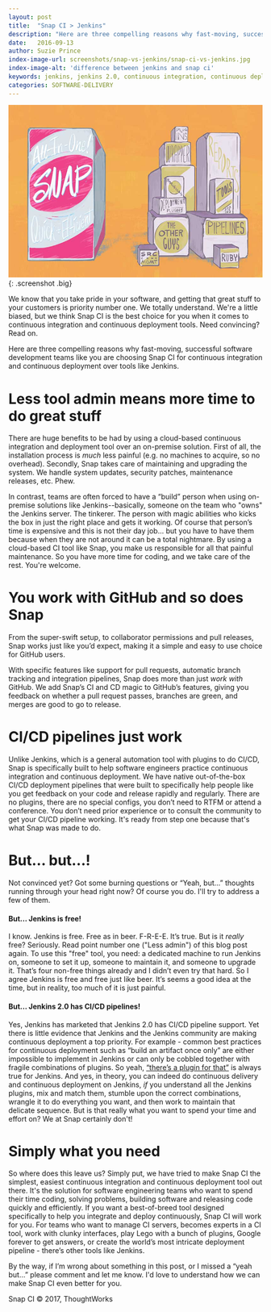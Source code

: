 ```yaml
---
layout: post
title:  "Snap CI > Jenkins"
description: "Here are three compelling reasons why fast-moving, successful  software development teams are choosing Snap CI for continuous integration and continuous deployment over tools like Jenkins. "
date:   2016-09-13
author: Suzie Prince
index-image-url: screenshots/snap-vs-jenkins/snap-ci-vs-jenkins.jpg
index-image-alt: 'difference between jenkins and snap ci'
keywords: jenkins, jenkins 2.0, continuous integration, continuous deployment, deployment tools, software development, build pipelines
categories: SOFTWARE-DELIVERY
---
```



![why snap ci is better than jenkins](/assets/images/screenshots/snap-vs-jenkins/snap-ci-vs-jenkins.jpg){: .screenshot .big}

We know that you take pride in your software, and getting that great stuff to your customers is priority number one. We totally understand. We're a little biased, but we think Snap CI is the best choice for you when it comes to continuous integration and continuous deployment tools. Need convincing? Read on.

Here are three compelling reasons why fast-moving, successful software development teams like you are choosing Snap CI for continuous integration and continuous deployment over tools like Jenkins.

# Less tool admin means more time to do great stuff

There are huge benefits to be had by using a cloud-based continuous integration and deployment tool over an on-premise solution. First of all, the installation process is *much* less painful (e.g. no machines to acquire, so no overhead). Secondly, Snap takes care of maintaining and upgrading the system. We handle system updates, security patches, maintenance releases, etc. Phew.

In contrast, teams are often forced to have a “build” person when using on-premise solutions like Jenkins--basically, someone on the team who "owns" the Jenkins server. The tinkerer. The person with magic abilities who kicks the box in just the right place and gets it working. Of course that person’s time is expensive and this is not their day job... but you have to have them because when they are not around it can be a total nightmare. By using a cloud-based CI tool like Snap, you make us responsible for all that painful maintenance. So you have more time for coding, and we take care of the rest. You're welcome.


# You work with GitHub and so does Snap  

From the super-swift setup, to collaborator permissions and pull releases, Snap works just like you’d expect, making it a simple and easy to use choice for GitHub users.

With specific features like support for pull requests, automatic branch tracking and integration pipelines, Snap does more than just *work with* GitHub. We add Snap’s CI and CD magic to GitHub’s features, giving you feedback on whether a pull request passes, branches are green, and merges are good to go to release.


# CI/CD pipelines just work

Unlike Jenkins, which is a general automation tool with plugins to do CI/CD, Snap is specifically built to help software engineers practice continuous integration and continuous deployment. We have native out-of-the-box CI/CD deployment pipelines that were built to specifically help people like you get feedback on your code and release rapidly and regularly. There are no plugins, there are no special configs, you don’t need to RTFM or attend a conference. You don’t need prior experience or to consult the community to get your CI/CD pipeline working. It's ready from step one because that's what Snap was made to do. 


# But… but…!

Not convinced yet? Got some burning questions or “Yeah, but...” thoughts running through your head right now? Of course you do. I'll try to address a few of them.

#### But... Jenkins is free!

I know. Jenkins is free. Free as in beer. F-R-E-E. It’s true. But is it *really* free? Seriously. Read point number one ("Less admin") of this blog post again. To use this "free" tool, you need: a dedicated machine to run Jenkins on, someone to set it up, someone to maintain it, and someone to upgrade it. That’s four non-free things already and I didn’t even try that hard. So I agree Jenkins is free and free just like beer. It’s seems a good idea at the time, but in reality, too much of it is just painful.

#### But... Jenkins 2.0 has CI/CD pipelines!

Yes, Jenkins has marketed that Jenkins 2.0 has CI/CD pipeline support. Yet there is little evidence that Jenkins and the Jenkins community are making continuous deployment a top priority. For example - common best practices for continuous deployment such as “build an artifact once only” are either impossible to implement in Jenkins or can only be cobbled together with fragile combinations of plugins. So yeah, [“there’s a plugin for that”](http://grimoire.ca/dev/whats-wrong-with-jenkins) is always true for Jenkins. And yes, in theory, you can indeed do continuous delivery and continuous deployment on Jenkins, *if* you understand all the Jenkins plugins, mix and match them, stumble upon the correct combinations, wrangle it to do everything you want, and then work to maintain that delicate sequence. But is that really what you want to spend your time and effort on? We at Snap certainly don't!


# Simply what you need

So where does this leave us? Simply put, we have tried to make Snap CI the simplest, easiest continuous integration and continuous deployment tool out there. It's the solution for software engineering teams who want to spend their time coding, solving problems, building software and releasing code quickly and efficiently. If you want a best-of-breed tool designed specifically to help you integrate and deploy continuously, Snap CI will work for you. For teams who want to manage CI servers, becomes experts in a CI tool, work with clunky interfaces, play Lego with a bunch of plugins, Google forever to get answers, or create the world’s most intricate deployment pipeline - there’s other tools like Jenkins.

By the way, if I’m wrong about something in this post, or I missed a “yeah but...” please comment and let me know. I'd love to understand how we can make Snap CI even better for you. 

 
Snap CI © 2017, ThoughtWorks
